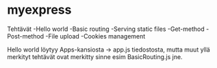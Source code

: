 # myexpress
Tehtävät 
-Hello world
-Basic routing
-Serving static files
-Get-method
-Post-method
-File upload
-Cookies management


Hello world löytyy Apps-kansiosta -> app.js tiedostosta, mutta muut yllä merkityt tehtävät ovat merkitty sinne esim BasicRouting.js jne.
